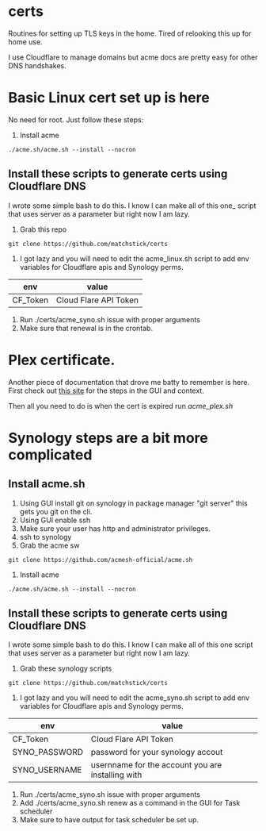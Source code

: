 # certs

Routines for setting up TLS keys in the home.
Tired of relooking this up for home use.

I use Cloudflare to manage domains but acme docs are pretty easy for other DNS
handshakes.

# Basic Linux cert set up is here

No need for root. Just follow these steps:

1. Install acme
```
./acme.sh/acme.sh --install --nocron
```

## Install these scripts to generate certs using Cloudflare DNS
I wrote some simple bash to do this. I know I can make all of this one_
script that uses server as a parameter but right now I am lazy.

1. Grab this repo
```
git clone https://github.com/matchstick/certs
```

1. I got lazy and you will need to edit the acme_linux.sh script to add env variables for Cloudflare apis and Synology perms.

| env | value|
| --- | -----|
| CF_Token | Cloud Flare API Token |

1. Run ./certs/acme_syno.sh issue with proper arguments
1. Make sure that renewal is in the crontab.


# Plex certificate.

Another piece of documentation that drove me batty to remember is here.
First check out [this
site](https://gist.github.com/churro-s/fa3fdeb5cf10ebb251aa88338b8b37db) for the steps in the GUI and context.

Then all you need to do is when the cert is expired run *acme_plex.sh*

# Synology steps are a bit more complicated

## Install acme.sh
1. Using GUI install git on synology in package manager "git server" this gets
   you git on the cli.
1. Using GUI enable ssh
1. Make sure your user has http and administrator privileges.
1. ssh to synology
1. Grab the acme sw
```
git clone https://github.com/acmesh-official/acme.sh
```
1. Install acme
```
./acme.sh/acme.sh --install --nocron
```

## Install these scripts to generate certs using Cloudflare DNS
I wrote some simple bash to do this. I know I can make all of this one 
script that uses server as a parameter but right now I am lazy.

1. Grab these synology scripts
```
git clone https://github.com/matchstick/certs
```
1. I got lazy and you will need to edit the acme_syno.sh script to add env variables for Cloudflare apis and Synology perms.

| env | value|
| --- | -----|
| CF_Token | Cloud Flare API Token |
| SYNO_PASSWORD| password for your synology accout |
| SYNO_USERNAME | usernname for the account you are installing with |

1. Run ./certs/acme_syno.sh issue with proper arguments
1. Add ./certs/acme_syno.sh renew as a command in the GUI for Task scheduler
1. Make sure to have output for task scheduler be set up.
